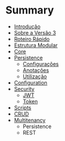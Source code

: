 # Summary

* [Introdução](README.md)
* [Sobre a Versão 3](sobre_a_versao_3.md)
* [Roteiro Rápido](roteiro_rapido.md)
* [Estrutura Modular](estrutura-modular.md)
* [Core](core.md)
* [Persistence](persistence.md)
   * [Configurações](persistence-configuracoes.md)
   * [Anotações](persistence-anotacoes.md)
   * [Utilização](persistence-utilizacao.md)
* [Configuration](configuration.md)
* [Security](security.md)
   * [JWT](jwt.md)
   * [Token](token.md)
* [Scripts](scripts.md)
* [CRUD](crud.md)
* [Multitenancy](multitenancy.md)
   * Persistence
   * REST

